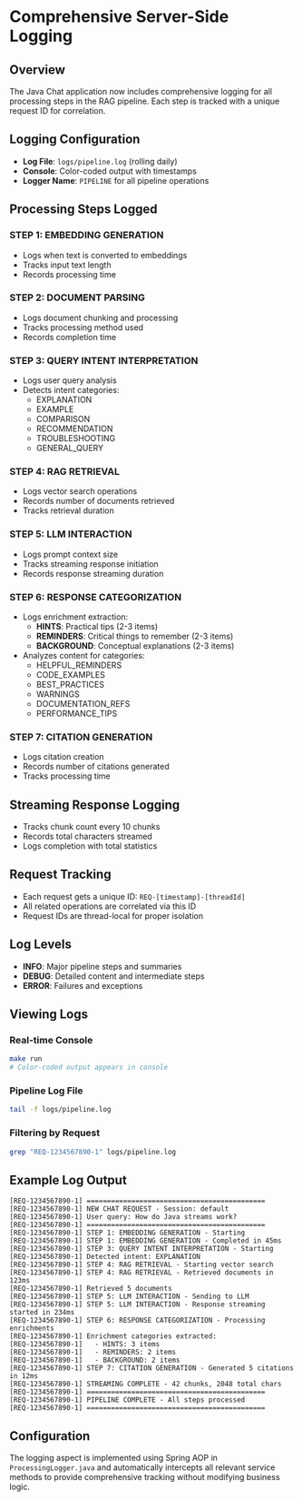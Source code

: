 # Comprehensive Server-Side Logging

## Overview
The Java Chat application now includes comprehensive logging for all processing steps in the RAG pipeline. Each step is tracked with a unique request ID for correlation.

## Logging Configuration
- **Log File**: `logs/pipeline.log` (rolling daily)
- **Console**: Color-coded output with timestamps
- **Logger Name**: `PIPELINE` for all pipeline operations

## Processing Steps Logged

### STEP 1: EMBEDDING GENERATION
- Logs when text is converted to embeddings
- Tracks input text length
- Records processing time

### STEP 2: DOCUMENT PARSING  
- Logs document chunking and processing
- Tracks processing method used
- Records completion time

### STEP 3: QUERY INTENT INTERPRETATION
- Logs user query analysis
- Detects intent categories:
  - EXPLANATION
  - EXAMPLE
  - COMPARISON
  - RECOMMENDATION
  - TROUBLESHOOTING
  - GENERAL_QUERY

### STEP 4: RAG RETRIEVAL
- Logs vector search operations
- Records number of documents retrieved
- Tracks retrieval duration

### STEP 5: LLM INTERACTION
- Logs prompt context size
- Tracks streaming response initiation
- Records response streaming duration

### STEP 6: RESPONSE CATEGORIZATION
- Logs enrichment extraction:
  - **HINTS**: Practical tips (2-3 items)
  - **REMINDERS**: Critical things to remember (2-3 items)
  - **BACKGROUND**: Conceptual explanations (2-3 items)
- Analyzes content for categories:
  - HELPFUL_REMINDERS
  - CODE_EXAMPLES
  - BEST_PRACTICES
  - WARNINGS
  - DOCUMENTATION_REFS
  - PERFORMANCE_TIPS

### STEP 7: CITATION GENERATION
- Logs citation creation
- Records number of citations generated
- Tracks processing time

## Streaming Response Logging
- Tracks chunk count every 10 chunks
- Records total characters streamed
- Logs completion with total statistics

## Request Tracking
- Each request gets a unique ID: `REQ-[timestamp]-[threadId]`
- All related operations are correlated via this ID
- Request IDs are thread-local for proper isolation

## Log Levels
- **INFO**: Major pipeline steps and summaries
- **DEBUG**: Detailed content and intermediate steps
- **ERROR**: Failures and exceptions

## Viewing Logs

### Real-time Console
```bash
make run
# Color-coded output appears in console
```

### Pipeline Log File
```bash
tail -f logs/pipeline.log
```

### Filtering by Request
```bash
grep "REQ-1234567890-1" logs/pipeline.log
```

## Example Log Output
```
[REQ-1234567890-1] ============================================
[REQ-1234567890-1] NEW CHAT REQUEST - Session: default
[REQ-1234567890-1] User query: How do Java streams work?
[REQ-1234567890-1] ============================================
[REQ-1234567890-1] STEP 1: EMBEDDING GENERATION - Starting
[REQ-1234567890-1] STEP 1: EMBEDDING GENERATION - Completed in 45ms
[REQ-1234567890-1] STEP 3: QUERY INTENT INTERPRETATION - Starting
[REQ-1234567890-1] Detected intent: EXPLANATION
[REQ-1234567890-1] STEP 4: RAG RETRIEVAL - Starting vector search
[REQ-1234567890-1] STEP 4: RAG RETRIEVAL - Retrieved documents in 123ms
[REQ-1234567890-1] Retrieved 5 documents
[REQ-1234567890-1] STEP 5: LLM INTERACTION - Sending to LLM
[REQ-1234567890-1] STEP 5: LLM INTERACTION - Response streaming started in 234ms
[REQ-1234567890-1] STEP 6: RESPONSE CATEGORIZATION - Processing enrichments
[REQ-1234567890-1] Enrichment categories extracted:
[REQ-1234567890-1]   - HINTS: 3 items
[REQ-1234567890-1]   - REMINDERS: 2 items
[REQ-1234567890-1]   - BACKGROUND: 2 items
[REQ-1234567890-1] STEP 7: CITATION GENERATION - Generated 5 citations in 12ms
[REQ-1234567890-1] STREAMING COMPLETE - 42 chunks, 2048 total chars
[REQ-1234567890-1] ============================================
[REQ-1234567890-1] PIPELINE COMPLETE - All steps processed
[REQ-1234567890-1] ============================================
```

## Configuration
The logging aspect is implemented using Spring AOP in `ProcessingLogger.java` and automatically intercepts all relevant service methods to provide comprehensive tracking without modifying business logic.